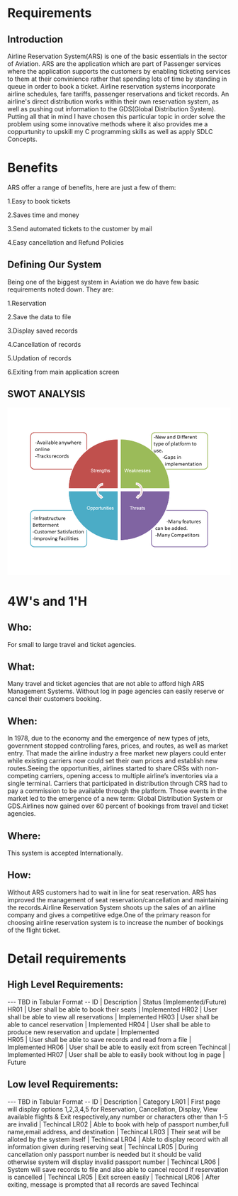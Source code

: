 # Requirements
## Introduction
Airline Reservation System(ARS) is one of the basic essentials in the sector of Aviation. ARS are the application which are part of Passenger services where the application supports the customers by enabling ticketing services to them at their convinience rather that spending lots of time by standing in queue in order to book a ticket.
Airline reservation systems incorporate airline schedules, fare tariffs, passenger reservations and ticket records. An airline's direct distribution works within their own reservation system, as well as pushing out information to the GDS(Global Distribution System).
Putting all that in mind I have chosen this particular topic in order solve the problem using some innovative methods where it also provides me a coppurtunity to upskill my C programming skills as well as apply SDLC Concepts.

# Benefits

ARS offer a range of benefits, here are just a few of them:

1.Easy to book tickets

2.Saves time and money

3.Send automated tickets to the customer by mail

4.Easy cancellation and Refund Policies

## Defining Our System
Being one of the biggest system in Aviation we do have few basic requirements noted down. They are:

1.Reservation

2.Save the data to file

3.Display saved records

4.Cancellation of records

5.Updation of records

6.Exiting from main application screen

## SWOT ANALYSIS
![SWOT-Sample](https://github.com/adarishashank/AppliedSDLC/blob/main/1_Requirements/SWOT.png)

# 4W&#39;s and 1&#39;H

## Who:

For small to large travel and ticket agencies.

## What:

Many travel and ticket agencies that are not able to afford high ARS Management Systems. Without log in page agencies can easily reserve or cancel their customers booking.

## When:

In 1978, due to the economy and the emergence of new types of jets, government stopped controlling fares, prices, and routes, as well as market entry. That made the airline industry a free market new players could enter while existing carriers now could set their own prices and establish new routes.Seeing the opportunities, airlines started to share CRSs with non-competing carriers, opening access to multiple airline’s inventories via a single terminal. Carriers that participated in distribution through CRS had to pay a commission to be available through the platform. Those events in the market led to the emergence of a new term: Global Distribution System or GDS.Airlines now gained over 60 percent of bookings from travel and ticket agencies.

## Where:

This system is accepted Internationally.

## How:

Without ARS customers had to wait in line for seat reservation. ARS has improved the management of seat reservation/cancellation and maintaining the records.Airline Reservation System shoots up the sales of an airline company and gives a competitive edge.One of the primary reason for choosing airline reservation system is to increase the number of bookings of the flight ticket.

# Detail requirements
## High Level Requirements:
--- TBD in Tabular Format 
-- ID | Description | Status (Implemented/Future)
HR01 | User shall be able to book their seats | Implemented
HR02 |	User shall be able to view all reservations | Implemented 
HR03 |	User shall be able to cancel reservation | Implemented 
HR04 |	User shall be able to produce new reservation and update | Implemented 	
HR05 |	User shall be able to save records and read from a file | Implemented
HR06 |	User shall be able to easily exit from screen	Techincal | Implemented
HR07 |	User shall be able to easily book without log in page | Future 

##  Low level Requirements:
--- TBD in Tabular Format 
-- ID | Description | Category 
LR01 |	First page will display options 1,2,3,4,5 for Reservation, Cancellation, Display, View available flights & Exit respectively,any number or characters other than 1-5 are invalid | Techincal
LR02 |	Able to book with help of passport number,full name,email address, and destination |	Techincal
LR03 |	Their seat will be alloted by the system itself |	Techincal
LR04 |	Able to display record with all information given during reserving seat |	Techincal
LR05 |	During cancellation only passport number is needed but it should be valid otherwise system will display invalid passport number |	Techincal
LR06 |	System will save records to file and also able to cancel record if reservation is cancelled |	Techincal
LR05 |	Exit screen easily |	Technical
LR06 |	After exiting, message is prompted that all records are saved	Techincal
